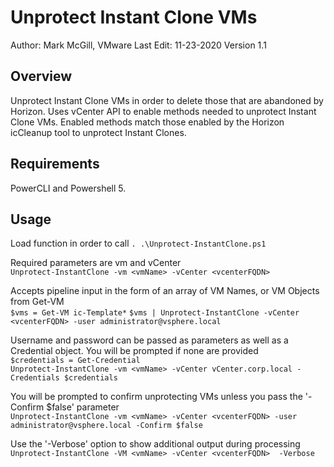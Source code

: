 # Unprotect Instant Clone VMs

Author: Mark McGill, VMware
Last Edit: 11-23-2020
Version 1.1

## Overview
<!-- Summary Start -->
Unprotect Instant Clone VMs in order to delete those that are abandoned by Horizon. Uses vCenter API to enable methods needed to unprotect Instant Clone VMs. Enabled methods match those enabled by the Horizon icCleanup tool to unprotect Instant Clones.
<!-- Summary End -->

## Requirements
PowerCLI and Powershell 5.

## Usage  
Load function in order to call
`. .\Unprotect-InstantClone.ps1`

Required parameters are vm and vCenter  
`Unprotect-InstantClone -vm <vmName> -vCenter <vcenterFQDN>`

Accepts pipeline input in the form of an array of VM Names, or VM Objects from Get-VM  
`$vms = Get-VM ic-Template*`
`$vms | Unprotect-InstantClone -vCenter <vcenterFQDN> -user administrator@vsphere.local`

Username and password can be passed as parameters as well as a Credential object.  You will be prompted if none are provided  
`$credentials = Get-Credential`  
`Unprotect-InstantClone -vm <vmName> -vCenter vCenter.corp.local -Credentials $credentials`

You will be prompted to confirm unprotecting VMs unless you pass the '-Confirm $false' parameter  
`Unprotect-InstantClone -vm <vmName> -vCenter <vcenterFQDN> -user administrator@vsphere.local -Confirm $false`

Use the '-Verbose' option to show additional output during processing  
`Unprotect-InstantClone -VM <vmName> -vCenter <vcenterFQDN>  -Verbose`